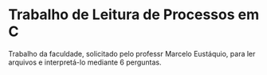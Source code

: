 # Trabalho de Leitura de Processos em C
 Trabalho da faculdade, solicitado pelo professr Marcelo Eustáquio, para ler arquivos e interpretá-lo mediante 6 perguntas.
